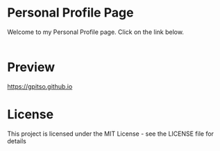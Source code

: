 # Personal Profile Page
Welcome to my Personal Profile page.
Click on the link below.
<br/>
<br/>

# Preview
<a href="https://gpitso.github.io/" target="_blank">https://gpitso.github.io</a>


# License
This project is licensed under the MIT License - see the LICENSE file for details
